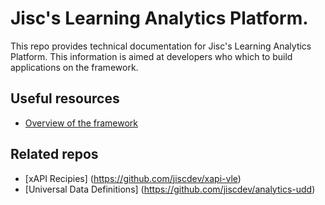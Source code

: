# Jisc's Learning Analytics Platform.
This repo provides technical documentation for Jisc's Learning Analytics Platform.  This information is aimed at developers who which to build applications on the framework.

## Useful resources

* [Overview of the framework](overview.md)

## Related repos

* [xAPI Recipies] (https://github.com/jiscdev/xapi-vle)
* [Universal Data Definitions] (https://github.com/jiscdev/analytics-udd)
